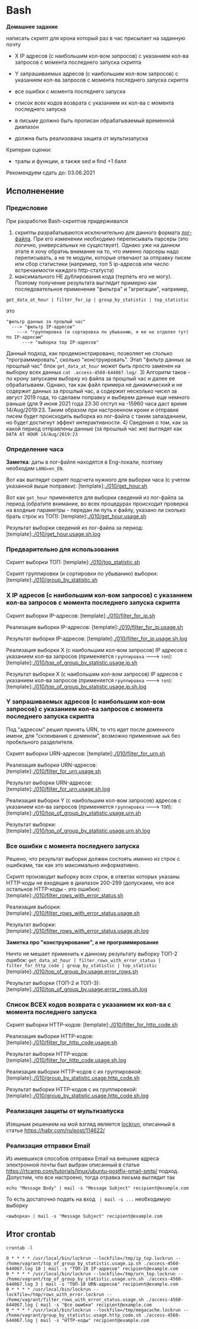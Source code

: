 # Bash

__Домашнее задание__

написать скрипт для крона который раз в час присылает на заданную почту
* X IP адресов (с наибольшим кол-вом запросов) с указанием кол-ва запросов c момента последнего запуска скрипта
* Y запрашиваемых адресов (с наибольшим кол-вом запросов) с указанием кол-ва запросов c момента последнего запуска скрипта
* все ошибки c момента последнего запуска
* список всех кодов возврата с указанием их кол-ва с момента последнего запуска 
  
* в письме должно быть прописан обрабатываемый временной диапазон 
* должна быть реализована защита от мультизапуска

Критерии оценки:
* трапы и функции, а также sed и find +1 балл

Рекомендуем сдать до: 03.06.2021

## Исполненение

### Предисловие

При разработке Bash-скриптов придерживался
1) скрипты разрабатываются исключительно для данного формата [лог-файла](./010/access-4560-644067.log). При его изменении необходимо переписывать парсеры (это логично, универсальных не существует). Однако уже на данном этапе я хочу обратиь внимание на то, что именно парсеры надо переписывать, а не те модули, которые отвечают за отправку писем или сбор статистики (например, топ 5 ip-адресов или число встречаемости каждого http-статуста)
2) максимального НЕ дублирования кода (терпеть его не могу). Поэтому получение результата выглядит примерно как последовательное применение "фильтра" и "агрегации", например, 
```shell
get_data_at_hour | filter_for_ip | group_by_statistic | top_statistic
```
это
```shell
"фильтр данных за прошлый час"
  ---> "фильтр IP-адресов" 
    ---> "группировка (и сортировка по убыванию, я ее не отделял тут) по IP-адресам" 
      ---> "выборка top IP-адресов" 
```
Данный подход, как продемонстрировано, позволяет не столько "программировать", сколько "конструировать". Этап "фильтр данных за прошлый час" блок `get_data_at_hour` может быть просто заменен на выборку всех данных `cat .access-4560-644067.log/`. 
3) Алгоритм таков - по крону запускаем выборку из файла за прошлый час и далее ее обрабатываем. Однако, так как файл примера не динамический и не содержит данных за прошлый час, а содержит несколько чисел за август 2019 года, то сделаем поправку и выберем данные еще немного раньше (для 9 июня 2021 года 23:30 отступ на -15960 часа даст время 14/Aug/2019:23. Таким образом при настроенном кроне и отправке писем будет происходить выборка из лог-файла с таким запазданием, но будет достигнут эффект интерактивности.
4) Сведения о том, как за какой период отправлены данные (за прошлый час же) выглядят как `DATA AT HOUR 14/Aug/2019:23`

### Определение часа

__Заметка__: даты в лог-файле находятся в Eng-локали, поэтому необходим `LANG=en_EN`.

Вот как выглядит скрипт подсчета нужного для выборки часа (с учетом указанной выше поправки):
[template]:[./010/get_hour.sh](./010/get_hour.sh)

Вот как `get_hour` применяется для выборки сведений из лог-файла за период (обратите внимание, во всех процедурах происходит проверка на входные параметры - передан ли путь к файлу, указано ли сколько брать строк из ТОП):
[template]:[./010/get_hour.usage.sh](./010/get_hour.usage.sh)

Результат выборки сведений из лог-файла за период:
[template]:[./010/get_hour.usage.sh.log](./010/get_hour.usage.sh.log)

### Предварительно для использования

Скрипт выборки ТОП:
[template]:[./010/top_statistic.sh](./010/top_statistic.sh)

Скрипт группировки (и сортировки по убыванию) выборки:
[template]:[./010/group_by_statistic.sh](./010/group_by_statistic.sh)

### X IP адресов (с наибольшим кол-вом запросов) с указанием кол-ва запросов c момента последнего запуска скрипта

Скрипт выборки IP-адресов:
[template]:[./010/filter_for_ip.sh](./010/filter_for_ip.sh)

Реализация выборки IP-адресов:
[template]:[./010/filter_for_ip.usage.sh](./010/filter_for_ip.usage.sh)

Результат выборки IP-адресов:
[template]:[./010/filter_for_ip.usage.sh.log](./010/filter_for_ip.usage.sh.log)

Реализация выборки X (с наибольшим кол-вом запросов) IP адресов с указанием кол-ва запросов (применяется `группировка` ---> `топ`):
[template]:[./010/top_of_group_by_statistic.usage.ip.sh](./010/top_of_group_by_statistic.usage.ip.sh)

Результат выборки X (с наибольшим кол-вом запросов) IP адресов с указанием кол-ва запросов (применяется `группировка` ---> `топ`):
[template]:[./010/top_of_group_by_statistic.usage.ip.sh.log](./010/top_of_group_by_statistic.usage.ip.sh.log)

### Y запрашиваемых адресов (с наибольшим кол-вом запросов) с указанием кол-ва запросов c момента последнего запуска скрипта

Под "адресом" решил принять URN, то что идет после доменного имени, для "склеивания с доменом", возможно применение `awk` без пробельного разделителя.

Скрипт выборки URN-адресов:
[template]:[./010/filter_for_urn.sh](./010/filter_for_urn.sh)

Реализация выборки URN-адресов:
[template]:[./010/filter_for_urn.usage.sh](./010/filter_for_urn.usage.sh)

Результат выборки URN-адресов:
[template]:[./010/filter_for_urn.usage.sh.log](./010/filter_for_urn.usage.sh.log)

Реализация выборки Y (с наибольшим кол-вом запросов) адресов с указанием кол-ва запросов (применяется `группировка` ---> `ТОП`):
[template]:[./010/top_of_group_by_statistic.usage.urn.sh](./010/top_of_group_by_statistic.usage.urn.sh)

Результат выборки:
[template]:[./010/top_of_group_by_statistic.usage.urn.sh.log](./010/top_of_group_by_statistic.usage.urn.sh.log)

### Все ошибки с момента последнего запуска

Решено, что результат выборки должен состоять именно из строк с ошибками, так как это максимально информативно.

Скрипт производит выборку всех строк, в ответах которых указаны HTTP-коды не входящие в диапазон 200-299 (допускаем, что все остальное HTTP-коды - это ошибки):
[template]:[./010/filter_rows_with_error_status.sh](./010/filter_rows_with_error_status.sh)

Реализация выборки:
[template]:[./010/filter_rows_with_error_status.usage.sh](./010/filter_rows_with_error_status.usage.sh)

Результат выборки:
[template]:[./010/filter_rows_with_error_status.usage.sh.log](./010/filter_rows_with_error_status.usage.sh.log)

__Заметка про "конструирование", а не программирование__

Ничто не мешает применить к данному результату выборку ТОП-2 ошибок:
`get_data_at_hour | filter_rows_with_error_status | filter_for_http_code | group_by_statistic | top_statistic`
[template]:[./010/top_of_group_by.usage.error_rows.sh](./010/top_of_group_by.usage.error_rows.sh)

Результат выборки (ТОП-2 и ТОП-3):
[template]:[./010/top_of_group_by.usage.error_rows.sh.log](./010/top_of_group_by.usage.error_rows.sh.log)

### Cписок ВСЕХ кодов возврата с указанием их кол-ва с момента последнего запуска 

Скрипт выборки HTTP-кодов:
[template]:[./010/filter_for_http_code.sh](./010/filter_for_http_code.sh)

Реализация выборки HTTP-кодов:
[template]:[./010/filter_for_http_code.usage.sh](./010/filter_for_http_code.usage.sh)

Результат выборки HTTP-кодов:
[template]:[./010/filter_for_http_code.usage.sh.log](./010/filter_for_http_code.usage.sh.log)

Реализация выборки HTTP-кодов с их группировкой:
[template]:[./010/group_by_statistic.usage.http_code.sh](./010/group_by_statistic.usage.http_code.sh)

Результат выборки HTTP-кодов с их группировкой:
[template]:[./010/group_by_statistic.usage.http_code.sh.log](./010/group_by_statistic.usage.http_code.sh.log)

### Реализация защиты от мультизапуска

Изящным решением на мой взгляд является [lockrun](http://unixwiz.net/tools/lockrun.html), описанный в статье https://habr.com/ru/post/114622/

### Реализация отправки Email

Из имевшихся способов отправки Email на внешние адреса электронной почты был выбран описанный в статье https://rtcamp.com/tutorials/linux/ubuntu-postfix-gmail-smtp/ подход. Допустим, что все настроено, тогда отравка письма выглядит так

```shell
echo "Message Body" | mail -s "Message Subject" recipient@example.com
```

То есть достаточно подать на вход ` | mail -s ...` необходимую выборку

```shell
<выборка> | mail -s "Message Subject" recipient@example.com
```
## Итог crontab

```shell
crontab -l

0 * * * * /usr/local/bin/lockrun --lockfile=/tmp/ip_top.lockrun -- /home/vagrant/top_of_group_by_statistic.usage.ip.sh ./access-4560-644067.log 10 | mail -s "ТОП-10 IP-адресов" recipient@example.com
0 * * * * /usr/local/bin/lockrun --lockfile=/tmp/urn_top.lockrun -- /home/vagrant/top_of_group_by_statistic.usage.urn.sh ./access-4560-644067.log 3 | mail -s "ТОП-10 URN-адресов" recipient@example.com
0 * * * * /usr/local/bin/lockrun --lockfile=/tmp/rows_with_error.lockrun -- /home/vagrant/filter_rows_with_error_status.usage.sh ./access-4560-644067.log | mail -s "Все ошибки" recipient@example.com
0 * * * * /usr/local/bin/lockrun --lockfile=/tmp/megacache.lockrun -- /home/vagrant/group_by_statistic.usage.http_code.sh ./access-4560-644067.log | mail -s "HTTP-коды" recipient@example.com
```
  